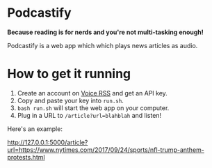 # Podcastify

**Because reading is for nerds and you're not multi-tasking enough!**

Podcastify is a web app which which plays news articles as audio.

# How to get it running

1. Create an account on [Voice RSS](http://www.voicerss.org/login.aspx) and get an API key.
2. Copy and paste your key into `run.sh`.
3. `bash run.sh` will start the web app on your computer.
4. Plug in a URL to `/article?url=blahblah` and listen!

Here's an example:

http://127.0.0.1:5000/article?url=https://www.nytimes.com/2017/09/24/sports/nfl-trump-anthem-protests.html
